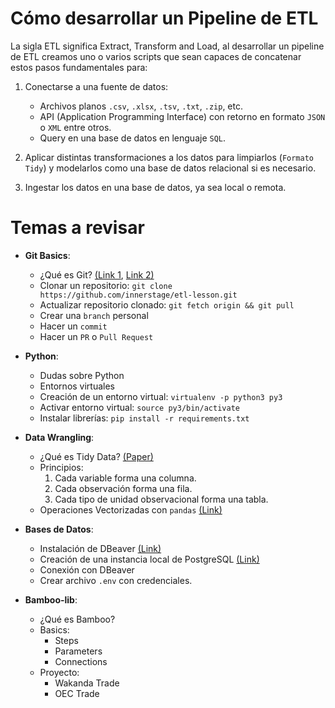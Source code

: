 # Cómo desarrollar un Pipeline de ETL

La sigla ETL significa Extract, Transform and Load, al desarrollar un pipeline de ETL creamos uno o varios scripts que sean capaces de concatenar estos pasos fundamentales para:

1. Conectarse a una fuente de datos:
    * Archivos planos `.csv`, `.xlsx`, `.tsv`, `.txt`, `.zip`, etc.
    * API (Application Programming Interface) con retorno en formato `JSON` o `XML` entre otros.
    * Query en una base de datos en lenguaje `SQL`.

2. Aplicar distintas transformaciones a los datos para limpiarlos (`Formato Tidy`) y modelarlos como una base de datos relacional si es necesario.

3. Ingestar los datos en una base de datos, ya sea local o remota.

# Temas a revisar

* **Git Basics**:
    * ¿Qué es Git? [(Link 1](https://rogerdudler.github.io/git-guide/), [Link 2)](https://dev.to/doylecodes/git-for-dummies-1a2i)
    * Clonar un repositorio: `git clone https://github.com/innerstage/etl-lesson.git`
    * Actualizar repositorio clonado: `git fetch origin && git pull`
    * Crear una `branch` personal
    * Hacer un `commit`
    * Hacer un `PR` o `Pull Request`

* **Python**:
    * Dudas sobre Python
    * Entornos virtuales
    * Creación de un entorno virtual: `virtualenv -p python3 py3`
    * Activar entorno virtual: `source py3/bin/activate`
    * Instalar librerías: `pip install -r requirements.txt`

* **Data Wrangling**:
    * ¿Qué es Tidy Data? [(Paper)](https://vita.had.co.nz/papers/tidy-data.pdf)
    * Principios:
        1. Cada variable forma una columna.
        2. Cada observación forma una fila.
        3. Cada tipo de unidad observacional forma una tabla.
    * Operaciones Vectorizadas con `pandas` [(Link)](https://engineering.upside.com/a-beginners-guide-to-optimizing-pandas-code-for-speed-c09ef2c6a4d6)

* **Bases de Datos**:
    * Instalación de DBeaver [(Link)](https://dbeaver.io/)
    * Creación de una instancia local de PostgreSQL [(Link)](https://www.postgresql.org/)
    * Conexión con DBeaver
    * Crear archivo `.env` con credenciales.

* **Bamboo-lib**:
    * ¿Qué es Bamboo?
    * Basics:
        * Steps
        * Parameters
        * Connections
    * Proyecto:
        * Wakanda Trade
        * OEC Trade


